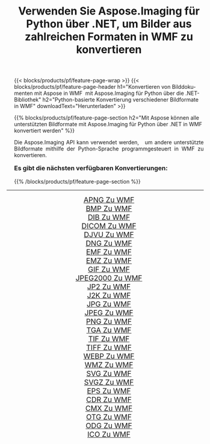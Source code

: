 ﻿---
title: Verwenden Sie Aspose.Imaging für Python über .NET, um Bilder aus zahlreichen Formaten in WMF zu konvertieren 
weight: 3920
url: /de/python-net/conversion/to/wmf/ 
lang: de
langdirlevel: 2
locales: zh-hans,ja,it,ru,de,es,fr,nl,id,lt,pl,pt,vi,tr,ko,zh-hant,ar,hi,th,sv,cs,uk,he
description: Sie können Aspose.Imaging für Python über die .NET-Bibliothek verwenden, um eine Vielzahl von Formaten in WMF zu konvertieren.
---

{{< blocks/products/pf/feature-page-wrap >}}
{{< blocks/products/pf/feature-page-header h1="Konvertieren von Bilddokumenten mit Aspose in WMF  mit Aspose.Imaging für Python über die .NET-Bibliothek" h2="Python-basierte Konvertierung verschiedener Bildformate in WMF" downloadText="Herunterladen" >}}


{{% blocks/products/pf/feature-page-section  h2="Mit Aspose können alle unterstützten Bildformate mit Aspose.Imaging für Python über .NET in WMF konvertiert werden" %}}
<p align=justify>Die Aspose.Imaging API kann verwendet werden,   um andere unterstützte Bildformate mithilfe der Python-Sprache programmgesteuert in WMF zu konvertieren.</p>
<h3 style="margin-top:16px;">
Es gibt die nächsten verfügbaren Konvertierungen:
</h3>
{{% /blocks/products/pf/feature-page-section %}}
<div class="container-fluid productfamilypage bg-gray">
    <div class="convertypes bg-gray agp-content section">
        <div class="container">
		<hr style="margin-left:-20px;"/>
		<div class="row other-converters" style="gap: 10px;font-size: 19px;text-align:center;">
		    <div class='col-md-3 other-converter remove-lp remove-rp'><a href="/imaging/de/python-net/conversion/apng-to-wmf/" style="padding:15px;">APNG Zu WMF</a></div>
<div class='col-md-3 other-converter remove-lp remove-rp'><a href="/imaging/de/python-net/conversion/bmp-to-wmf/" style="padding:15px;">BMP Zu WMF</a></div>
<div class='col-md-3 other-converter remove-lp remove-rp'><a href="/imaging/de/python-net/conversion/dib-to-wmf/" style="padding:15px;">DIB Zu WMF</a></div>
<div class='col-md-3 other-converter remove-lp remove-rp'><a href="/imaging/de/python-net/conversion/dicom-to-wmf/" style="padding:15px;">DICOM Zu WMF</a></div>
<div class='col-md-3 other-converter remove-lp remove-rp'><a href="/imaging/de/python-net/conversion/djvu-to-wmf/" style="padding:15px;">DJVU Zu WMF</a></div>
<div class='col-md-3 other-converter remove-lp remove-rp'><a href="/imaging/de/python-net/conversion/dng-to-wmf/" style="padding:15px;">DNG Zu WMF</a></div>
<div class='col-md-3 other-converter remove-lp remove-rp'><a href="/imaging/de/python-net/conversion/emf-to-wmf/" style="padding:15px;">EMF Zu WMF</a></div>
<div class='col-md-3 other-converter remove-lp remove-rp'><a href="/imaging/de/python-net/conversion/emz-to-wmf/" style="padding:15px;">EMZ Zu WMF</a></div>
<div class='col-md-3 other-converter remove-lp remove-rp'><a href="/imaging/de/python-net/conversion/gif-to-wmf/" style="padding:15px;">GIF Zu WMF</a></div>
<div class='col-md-3 other-converter remove-lp remove-rp'><a href="/imaging/de/python-net/conversion/jpeg2000-to-wmf/" style="padding:15px;">JPEG2000 Zu WMF</a></div>
<div class='col-md-3 other-converter remove-lp remove-rp'><a href="/imaging/de/python-net/conversion/jp2-to-wmf/" style="padding:15px;">JP2 Zu WMF</a></div>
<div class='col-md-3 other-converter remove-lp remove-rp'><a href="/imaging/de/python-net/conversion/j2k-to-wmf/" style="padding:15px;">J2K Zu WMF</a></div>
<div class='col-md-3 other-converter remove-lp remove-rp'><a href="/imaging/de/python-net/conversion/jpg-to-wmf/" style="padding:15px;">JPG Zu WMF</a></div>
<div class='col-md-3 other-converter remove-lp remove-rp'><a href="/imaging/de/python-net/conversion/jpeg-to-wmf/" style="padding:15px;">JPEG Zu WMF</a></div>
<div class='col-md-3 other-converter remove-lp remove-rp'><a href="/imaging/de/python-net/conversion/png-to-wmf/" style="padding:15px;">PNG Zu WMF</a></div>
<div class='col-md-3 other-converter remove-lp remove-rp'><a href="/imaging/de/python-net/conversion/tga-to-wmf/" style="padding:15px;">TGA Zu WMF</a></div>
<div class='col-md-3 other-converter remove-lp remove-rp'><a href="/imaging/de/python-net/conversion/tif-to-wmf/" style="padding:15px;">TIF Zu WMF</a></div>
<div class='col-md-3 other-converter remove-lp remove-rp'><a href="/imaging/de/python-net/conversion/tiff-to-wmf/" style="padding:15px;">TIFF Zu WMF</a></div>
<div class='col-md-3 other-converter remove-lp remove-rp'><a href="/imaging/de/python-net/conversion/webp-to-wmf/" style="padding:15px;">WEBP Zu WMF</a></div>
<div class='col-md-3 other-converter remove-lp remove-rp'><a href="/imaging/de/python-net/conversion/wmz-to-wmf/" style="padding:15px;">WMZ Zu WMF</a></div>
<div class='col-md-3 other-converter remove-lp remove-rp'><a href="/imaging/de/python-net/conversion/svg-to-wmf/" style="padding:15px;">SVG Zu WMF</a></div>
<div class='col-md-3 other-converter remove-lp remove-rp'><a href="/imaging/de/python-net/conversion/svgz-to-wmf/" style="padding:15px;">SVGZ Zu WMF</a></div>
<div class='col-md-3 other-converter remove-lp remove-rp'><a href="/imaging/de/python-net/conversion/eps-to-wmf/" style="padding:15px;">EPS Zu WMF</a></div>
<div class='col-md-3 other-converter remove-lp remove-rp'><a href="/imaging/de/python-net/conversion/cdr-to-wmf/" style="padding:15px;">CDR Zu WMF</a></div>
<div class='col-md-3 other-converter remove-lp remove-rp'><a href="/imaging/de/python-net/conversion/cmx-to-wmf/" style="padding:15px;">CMX Zu WMF</a></div>
<div class='col-md-3 other-converter remove-lp remove-rp'><a href="/imaging/de/python-net/conversion/otg-to-wmf/" style="padding:15px;">OTG Zu WMF</a></div>
<div class='col-md-3 other-converter remove-lp remove-rp'><a href="/imaging/de/python-net/conversion/odg-to-wmf/" style="padding:15px;">ODG Zu WMF</a></div>
<div class='col-md-3 other-converter remove-lp remove-rp'><a href="/imaging/de/python-net/conversion/ico-to-wmf/" style="padding:15px;">ICO Zu WMF</a></div>
                </div>
        </div>
    </div>
</div>
<br/>

